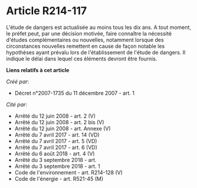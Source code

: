 # Article R214-117

L'étude de dangers est actualisée au moins tous les dix ans. A tout moment, le préfet peut, par une décision motivée, faire
connaître la nécessité d'études complémentaires ou nouvelles, notamment lorsque des circonstances nouvelles remettent en
cause de façon notable les hypothèses ayant prévalu lors de l'établissement de l'étude de dangers. Il indique le délai dans
lequel ces éléments devront être fournis.

**Liens relatifs à cet article**

_Créé par_:

  - Décret n°2007-1735 du 11 décembre 2007 - art. 1

_Cité par_:

  - Arrêté du 12 juin 2008 - art. 2 (V)
  - Arrêté du 12 juin 2008 - art. 2 bis (V)
  - Arrêté du 12 juin 2008 - art. Annexe (V)
  - Arrêté du 7 avril 2017 - art. 14 (VD)
  - Arrêté du 7 avril 2017 - art. 5 (VD)
  - Arrêté du 7 avril 2017 - art. 6 (VD)
  - Arrêté du 6 août 2018 - art. 4 (V)
  - Arrêté du 3 septembre 2018 - art.
  - Arrêté du 3 septembre 2018 - art. 1
  - Code de l'environnement - art. R214-128 (V)
  - Code de l'énergie - art. R521-45 (M)
